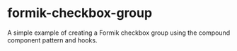 # formik-checkbox-group
A simple example of creating a Formik checkbox group using the compound component pattern and hooks.
